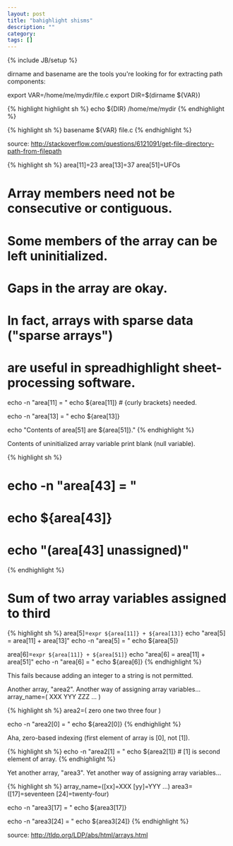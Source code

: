 ```yaml
---
layout: post
title: "bahighlight shisms"
description: ""
category:
tags: []
---
```

{% include JB/setup %}


dirname and basename are the tools you're looking for for extracting path components:

export VAR=/home/me/mydir/file.c
export DIR=$(dirname ${VAR})

{% highlight highlight sh %}
echo ${DIR}
/home/me/mydir
{% endhighlight %}

{% highlight sh %}
basename ${VAR}
file.c
{% endhighlight %}

source: http://stackoverflow.com/questions/6121091/get-file-directory-path-from-filepath

{% highlight sh %}
area[11]=23
area[13]=37
area[51]=UFOs

#  Array members need not be consecutive or contiguous.
#  Some members of the array can be left uninitialized.
#  Gaps in the array are okay.
#  In fact, arrays with sparse data ("sparse arrays")
# are useful in spreadhighlight sheet-processing software.

echo -n "area[11] = "
echo ${area[11]}    #  {curly brackets} needed.

echo -n "area[13] = "
echo ${area[13]}

echo "Contents of area[51] are ${area[51]}."
{% endhighlight %}

Contents of uninitialized array variable print blank (null variable).

{% highlight sh %}
# echo -n "area[43] = "
# echo ${area[43]}
# echo "(area[43] unassigned)"
{% endhighlight %}


# Sum of two array variables assigned to third
{% highlight sh %}
area[5]=`expr ${area[11]} + ${area[13]}`
echo "area[5] = area[11] + area[13]"
echo -n "area[5] = "
echo ${area[5]}

area[6]=`expr ${area[11]} + ${area[51]}`
echo "area[6] = area[11] + area[51]"
echo -n "area[6] = "
echo ${area[6]}
{% endhighlight %}

This fails because adding an integer to a string is not permitted.


Another array, "area2".
Another way of assigning array variables...
array_name=( XXX YYY ZZZ ... )

{% highlight sh %}
area2=( zero one two three four )

echo -n "area2[0] = "
echo ${area2[0]}
{% endhighlight %}

Aha, zero-based indexing (first element of array is [0], not [1]).

{% highlight sh %}
echo -n "area2[1] = "
echo ${area2[1]}    # [1] is second element of array.
{% endhighlight %}

Yet another array, "area3".
Yet another way of assigning array variables...

{% highlight sh %}
array_name=([xx]=XXX [yy]=YYY ...)
area3=([17]=seventeen [24]=twenty-four)

echo -n "area3[17] = "
echo ${area3[17]}

echo -n "area3[24] = "
echo ${area3[24]}
{% endhighlight %}

source: http://tldp.org/LDP/abs/html/arrays.html
